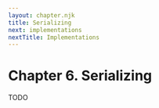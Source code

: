```yaml
---
layout: chapter.njk
title: Serializing
next: implementations
nextTitle: Implementations
---
```

# Chapter 6. Serializing

TODO
